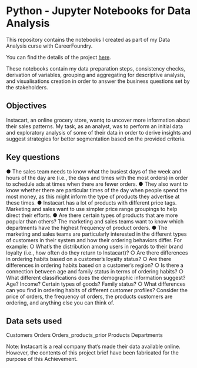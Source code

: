 # Python - Jupyter Notebooks for Data Analysis
This repository contains the notebooks I created as part of my Data Analysis curse with CareerFoundry.

You can find the details of the project [here](https://images.careerfoundry.com/public/courses/data-immersion/A4/A4_Data_Immersion_Project_Brief.pdf).

These notebooks contain my data preparation steps, consistency checks, derivation of variables, grouping and aggregating for descriptive analysis,  and visualisations creation in order to answer the business questions set by the stakeholders.

## Objectives
Instacart, an online grocery store, wantq to uncover more information about their sales patterns. My task, as an analyst, was to perform an initial data and exploratory analysis of some of their data in order to derive insights and suggest strategies for better segmentation based on the provided criteria.

## Key questions

● The sales team needs to know what the busiest days of the week and hours of the
day are (i.e., the days and times with the most orders) in order to schedule ads at
times when there are fewer orders.
● They also want to know whether there are particular times of the day when people
spend the most money, as this might inform the type of products they advertise at
these times.
● Instacart has a lot of products with different price tags. Marketing and sales want to
use simpler price range groupings to help direct their efforts.
● Are there certain types of products that are more popular than others? The marketing
and sales teams want to know which departments have the highest frequency of
product orders.
● The marketing and sales teams are particularly interested in the different types of
customers in their system and how their ordering behaviors differ. For example:
  ○ What’s the distribution among users in regards to their brand loyalty (i.e., how often do they return to Instacart)?
  ○ Are there differences in ordering habits based on a customer’s loyalty status?
  ○ Are there differences in ordering habits based on a customer’s region?
  ○ Is there a connection between age and family status in terms of ordering habits?
  ○ What different classifications does the demographic information suggest? Age? Income? Certain types of goods? Family status?
  ○ What differences can you find in ordering habits of different customer profiles? Consider the price of orders, the frequency of orders, the products customers are ordering, and anything else you can think of.

## Data sets used
Customers
Orders
Orders_products_prior
Products
Departments


Note: Instacart is a real company that’s made their data available online. However, the contents of this project brief have been fabricated for the purpose of this Achievement.


